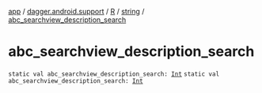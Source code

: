 [app](../../../index.md) / [dagger.android.support](../../index.md) / [R](../index.md) / [string](index.md) / [abc_searchview_description_search](./abc_searchview_description_search.md)

# abc_searchview_description_search

`static val abc_searchview_description_search: `[`Int`](https://kotlinlang.org/api/latest/jvm/stdlib/kotlin/-int/index.html)
`static val abc_searchview_description_search: `[`Int`](https://kotlinlang.org/api/latest/jvm/stdlib/kotlin/-int/index.html)